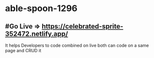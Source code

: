 # able-spoon-1296
#Go Live =>  https://celebrated-sprite-352472.netlify.app/
---
It helps Developers to code combined on live both can code on a same page and CRUD it
